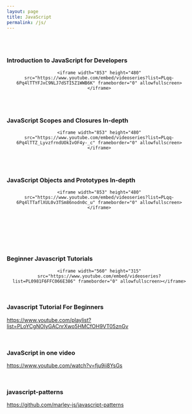 ```yaml
---
layout: page
title: JavaScript
permalink: /js/
---
```





<br/><br/>

### Introduction to JavaScript for Developers

<div align="center">

    <iframe width="853" height="480" src="https://www.youtube.com/embed/videoseries?list=PLqq-6Pq4lTTYFJxC9NLJ7dSTI5Z1WWB6K" frameborder="0" allowfullscreen></iframe>

</div>


<br/><br/>

### JavaScript Scopes and Closures In-depth

<div align="center">

    <iframe width="853" height="480" src="https://www.youtube.com/embed/videoseries?list=PLqq-6Pq4lTTZ_LyvzfrndUOkIvOF4y-_c" frameborder="0" allowfullscreen></iframe>

</div>


<br/><br/>

### JavaScript Objects and Prototypes In-depth

<div align="center">

    <iframe width="853" height="480" src="https://www.youtube.com/embed/videoseries?list=PLqq-6Pq4lTTaflXUL0v3TSm86nodn0c_u" frameborder="0" allowfullscreen></iframe>

</div>


<br/><br/>
<br/>
<br/><br/>

### Beginner Javascript Tutorials

<div align="center">

    <iframe width="560" height="315" src="https://www.youtube.com/embed/videoseries?list=PL0981F6FFC066E386" frameborder="0" allowfullscreen></iframe>

</div>


<br/>

### Javascript Tutorial For Beginners
https://www.youtube.com/playlist?list=PLoYCgNOIyGACnrXwo5HMCfOH9VT05znGv


<br/>

### JavaScript in one video
https://www.youtube.com/watch?v=fju9ii8YsGs


<br/>

### javascript-patterns

https://github.com/marley-js/javascript-patterns
